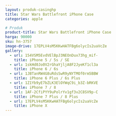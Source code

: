 ```yaml
---
layout: produk-casinghp
title: Star Wars Battlefront iPhone Case
categories: apple

# Produk
product-title: Star Wars Battlefront iPhone Case
harga: 90000
sku: hn-3757
image-drive: 17EPLV4sM5KKwHATFBg6olycIs2uaVcZe
gallery:
  - url: 154VSM5EvdVElBpJ3NEOnDux73hg_mif-
    title: iPhone 5 / 5s / SE
  - url: 1skHd0Jo0V2rGhaYjljA8F2JyeKf1cl3a
    title: iPhone 6 / 6s
  - url: 1JBTanRW4G8uRdsSwR9yNYTMOf0rm5BBW
    title: iPhone 6 Plus / 6s Plus
  - url: 1Z1Yb9yE7bZLK3ElOYWqC9i_b3Z-bRKVE
    title: iPhone 7 / 8
  - url: 1AF-2CfiPYY9uPolrYv1gf3v2C8SV9p-C
    title: iPhone 7 Plus / 8 Plus
  - url: 17EPLV4sM5KKwHATFBg6olycIs2uaVcZe
    title: iPhone X
---
```

